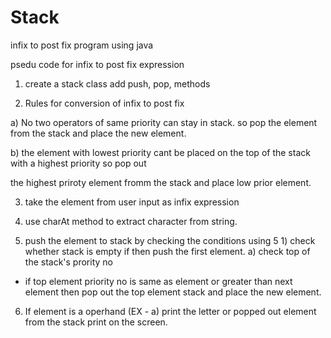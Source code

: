 # Stack
 


infix to post fix program using java

psedu code for infix to post fix expression 


1) create a stack class add push, pop, methods

2)  Rules for conversion of infix to post fix 

   a) No two operators of same priority can stay in stack.
       so pop the element from the stack and place the new element.

b) the element with lowest priority cant be placed on the top of the stack with a highest priority 
     so pop out 

the highest priroty element fromm the stack and place low prior element.

3) take the element from user input as infix expression 

4) use charAt method to extract character from string.

5) push the element to stack by checking the conditions using 
5 1) check whether stack is empty if then push the first element.
a) check top of the stack's prority no 
  - if top element priority no is same as element or greater
 than next element then pop out the top element stack and place the new element.

6) If element is a operhand (EX - a) 
print the letter or popped out element from the stack print on the screen.


